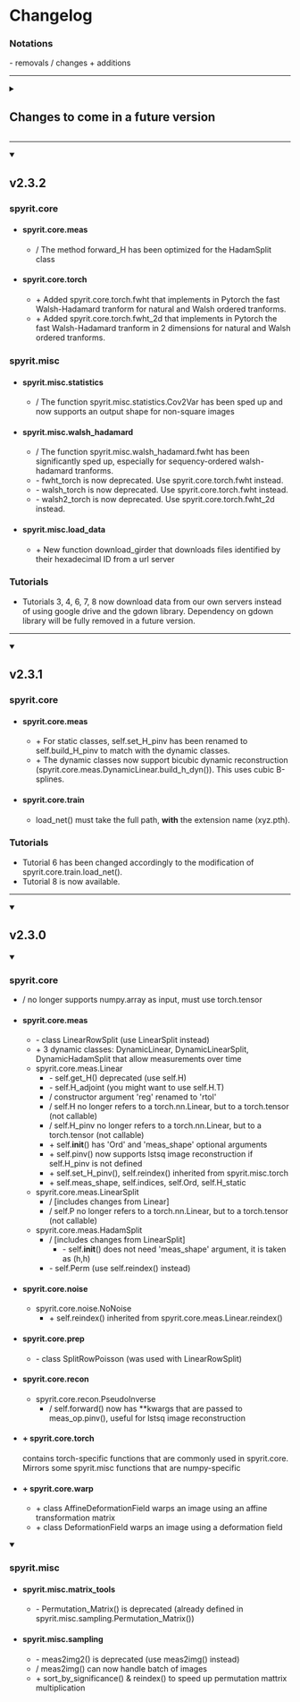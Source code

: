 # Changelog

### Notations

\- removals
/ changes
\+ additions

---

<details>
<summary>

## Changes to come in a future version

</summary>

* spyrit.core
    * spyrit.core.meas
        * \- self.H_adjoint for static classes
        * \- self.get_H() for static classes
* spyrit.misc
    * spyrit.misc.matrix_tools
        * \- Permutation_Matrix()
    * spyrit.misc.sampling
        * \- meas2img2()
    * spyrit.misc.walsh_hadamard
        * \- walsh_torch
        * \- walsh2_torch moved to spyrit.core.torch.fwht_2d (more efficient, covers natural and Walsh orders) and spyrit.core.torch.walsh2_torch (less efficient, more general algorithm)

</details>

---

<details open><summary>

## v2.3.2
</summary>

### spyrit.core
* #### spyrit.core.meas
    * / The method forward_H has been optimized for the HadamSplit class
* #### spyrit.core.torch
    * \+ Added spyrit.core.torch.fwht that implements in Pytorch the fast Walsh-Hadamard tranform for natural and Walsh ordered tranforms.
    * \+ Added spyrit.core.torch.fwht_2d that implements in Pytorch the fast Walsh-Hadamard tranform in 2 dimensions for natural and Walsh ordered tranforms.

### spyrit.misc

* #### spyrit.misc.statistics
    * / The function spyrit.misc.statistics.Cov2Var has been sped up and now supports an output shape for non-square images
* #### spyrit.misc.walsh_hadamard
    * / The function spyrit.misc.walsh_hadamard.fwht has been significantly sped up, especially for sequency-ordered walsh-hadamard tranforms.
    * \- fwht_torch is now deprecated. Use spyrit.core.torch.fwht instead.
    * \- walsh_torch is now deprecated. Use spyrit.core.torch.fwht instead.
    * \- walsh2_torch is now deprecated. Use spyrit.core.torch.fwht_2d instead.
* #### spyrit.misc.load_data
    * \+ New function download_girder that downloads files identified by their hexadecimal ID from a url server

### Tutorials

* Tutorials 3, 4, 6, 7, 8 now download data from our own servers instead of using google drive and the gdown library. Dependency on gdown library will be fully removed in a future version.

</details>

---

<details open><summary>

## v2.3.1
</summary>

### spyrit.core

* #### spyrit.core.meas
    * \+ For static classes, self.set_H_pinv has been renamed to self.build_H_pinv to match with the dynamic classes.
    * \+ The dynamic classes now support bicubic dynamic reconstruction (spyrit.core.meas.DynamicLinear.build_h_dyn()). This uses cubic B-splines.
* #### spyrit.core.train
    * load_net() must take the full path, **with** the extension name (xyz.pth).

### Tutorials

* Tutorial 6 has been changed accordingly to the modification of spyrit.core.train.load_net().
* Tutorial 8 is now available.

</details>

---

<details open><summary>

## v2.3.0
</summary>

<details open><summary>

### spyrit.core
</summary>

* / no longer supports numpy.array as input, must use torch.tensor
* #### spyrit.core.meas
    * \- class LinearRowSplit (use LinearSplit instead)
    * \+ 3 dynamic classes: DynamicLinear, DynamicLinearSplit, DynamicHadamSplit that allow measurements over time
    * spyrit.core.meas.Linear
        * \- self.get_H() deprecated (use self.H)
        * \- self.H_adjoint (you might want to use self.H.T)
        * / constructor argument 'reg' renamed to 'rtol'
        * / self.H no longer refers to a torch.nn.Linear, but to a torch.tensor (not callable)
        * / self.H_pinv no longer refers to a torch.nn.Linear, but to a torch.tensor (not callable)
        * \+ self.__init__() has 'Ord' and 'meas_shape' optional arguments
        * \+ self.pinv() now supports lstsq image reconstruction if self.H_pinv is not defined
        * \+ self.set_H_pinv(), self.reindex() inherited from spyrit.misc.torch
        * \+ self.meas_shape, self.indices, self.Ord, self.H_static
    * spyrit.core.meas.LinearSplit
        * / [includes changes from Linear]
        * / self.P no longer refers to a torch.nn.Linear, but to a torch.tensor (not callable)
    * spyrit.core.meas.HadamSplit
        * / [includes changes from LinearSplit]
            * \- self.__init__() does not need 'meas_shape' argument, it is taken as (h,h)
        * \- self.Perm (use self.reindex() instead)
* #### spyrit.core.noise
    * spyrit.core.noise.NoNoise
        * \+ self.reindex() inherited from spyrit.core.meas.Linear.reindex()
* #### spyrit.core.prep
    * \- class SplitRowPoisson (was used with LinearRowSplit)
* #### spyrit.core.recon
    * spyrit.core.recon.PseudoInverse
        * / self.forward() now has **kwargs that are passed to meas_op.pinv(), useful for lstsq image reconstruction
* #### \+ spyrit.core.torch
    contains torch-specific functions that are commonly used in spyrit.core. Mirrors some spyrit.misc functions that are numpy-specific
* #### \+ spyrit.core.warp
    * \+ class AffineDeformationField
        warps an image using an affine transformation matrix
    * \+ class DeformationField
        warps an image using a deformation field
</details>

<details open><summary>

### spyrit.misc
</summary>

* #### spyrit.misc.matrix_tools
    * \- Permutation_Matrix() is deprecated (already defined in spyrit.misc.sampling.Permutation_Matrix())
* #### spyrit.misc.sampling
    * \- meas2img2() is deprecated (use meas2img() instead)
    * / meas2img() can now handle batch of images
    * \+ sort_by_significance() & reindex() to speed up permutation mattrix multiplication
</details>
